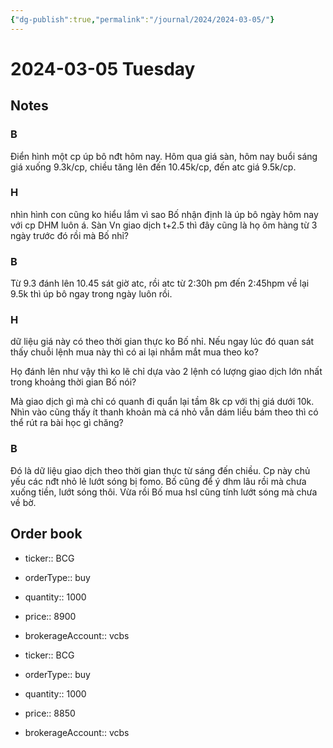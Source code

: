 ```yaml
---
{"dg-publish":true,"permalink":"/journal/2024/2024-03-05/"}
---
```


# 2024-03-05 Tuesday

## Notes

### B

Điển hình một cp úp bô nđt hôm nay. Hôm qua giá sàn, hôm nay buổi sáng giá xuống 9.3k/cp, chiều tăng lên đến 10.45k/cp, đến atc giá 9.5k/cp.

### H

nhìn hình con cũng ko hiểu lắm vì sao Bố nhận định là úp bô ngày hôm nay với cp DHM luôn á. Sàn Vn giao dịch t+2.5 thì đây cũng là họ ôm hàng từ 3 ngày trước đó rồi mà Bố nhỉ?

### B

Từ 9.3 đánh lên 10.45 sát giờ atc, rồi atc từ 2:30h pm đến 2:45hpm về lại 9.5k thì úp bô ngay trong ngày luôn rồi.

### H

dữ liệu giá này có theo thời gian thực ko Bố nhỉ. Nếu ngay lúc đó quan sát thấy chuỗi lệnh mua này thì có ai lại nhắm mắt mua theo ko?

Họ đánh lên như vậy thì ko lẽ chỉ dựa vào 2 lệnh có lượng giao dịch lớn nhất trong khoảng thời gian Bố nói? 

Mà giao dịch gì mà chỉ có quanh đi quẩn lại tầm 8k cp với thị giá dưới 10k. Nhìn vào cũng thấy ít thanh khoản mà cá nhỏ vẫn dám liều bám theo thì có thể rút ra bài học gì chăng?

### B

Đó là dữ liệu giao dịch theo thời gian thực từ sáng đến chiều. Cp này chủ yếu các nđt nhỏ lẻ lướt sóng bị fomo.
Bố cũng để ý dhm lâu rồi mà chưa xuống tiền, lướt sóng thôi. Vừa rồi Bố mua hsl cũng tính lướt sóng mà chưa về bờ.


## Order book

- ticker:: BCG
- orderType:: buy
- quantity:: 1000
- price:: 8900
- brokerageAccount:: vcbs

- ticker:: BCG
- orderType:: buy
- quantity:: 1000
- price:: 8850
- brokerageAccount:: vcbs